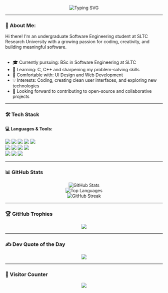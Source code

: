 <p align="center">
  <img src="https://readme-typing-svg.herokuapp.com?font=Fira+Code&size=24&duration=3000&pause=1000&color=FFFFFF&center=true&vCenter=true&width=450&lines=Hi%2C+I'm+Dasith+Randula+%E2%9C%A8;UI+Design+%26+Web+Development+%F0%9F%92%BB" alt="Typing SVG" />
</p>

---

### 💫 About Me:
Hi there! I'm an undergraduate Software Engineering student at SLTC Research University with a growing passion for coding, creativity, and building meaningful software.<br><br>
- 🎓 Currently pursuing: BSc in Software Engineering at SLTC<br>
- 🌱 Learning: C, C++ and sharpening my problem-solving skills<br>
- 💬 Comfortable with: UI Design and Web Development<br>
- 💡 Interests: Coding, creating clean user interfaces, and exploring new technologies<br>
- 🚀 Looking forward to contributing to open-source and collaborative projects

---

### 🛠️ Tech Stack

#### 💻 Languages & Tools:
<p align="left">
  <img src="https://img.shields.io/badge/C-00599C?style=for-the-badge&logo=c&logoColor=white" />
  <img src="https://img.shields.io/badge/C++-00599C?style=for-the-badge&logo=c%2B%2B&logoColor=white" />
  <img src="https://img.shields.io/badge/Java-ED8B00?style=for-the-badge&logo=java&logoColor=white" />
  <img src="https://img.shields.io/badge/JavaScript-F7DF1E?style=for-the-badge&logo=javascript&logoColor=black" />
  <img src="https://img.shields.io/badge/Python-3670A0?style=for-the-badge&logo=python&logoColor=ffdd54" />
  <br/>
  <img src="https://img.shields.io/badge/Photoshop-31A8FF?style=for-the-badge&logo=adobe-photoshop&logoColor=white" />
  <img src="https://img.shields.io/badge/Figma-F24E1E?style=for-the-badge&logo=figma&logoColor=white" />
  <img src="https://img.shields.io/badge/Canva-00C4CC?style=for-the-badge&logo=canva&logoColor=white" />
  <img src="https://img.shields.io/badge/Arduino-00979D?style=for-the-badge&logo=Arduino&logoColor=white" />
  <br/>
  <img src="https://img.shields.io/badge/AWS-FF9900?style=for-the-badge&logo=amazonaws&logoColor=white" />
  <img src="https://img.shields.io/badge/Azure-0072C6?style=for-the-badge&logo=microsoftazure&logoColor=white" />
  <img src="https://img.shields.io/badge/Jira-0052CC?style=for-the-badge&logo=jira&logoColor=white" />
</p>

---

### 📊 GitHub Stats

<p align="center">
  <img src="https://github-readme-stats.vercel.app/api?username=Dasith-Randula&show_icons=true&theme=tokyonight&hide_border=false&count_private=true" alt="GitHub Stats" />
  <br/>
  <img src="https://github-readme-stats.vercel.app/api/top-langs/?username=Dasith-Randula&layout=compact&theme=tokyonight&hide_border=false" alt="Top Languages" />
  <br/>
  <img src="https://streak-stats.demolab.com/?user=Dasith-Randula&theme=tokyonight&hide_border=false" alt="GitHub Streak" />
</p>

---

### 🏆 GitHub Trophies

<p align="center">
  <img src="https://github-profile-trophy.vercel.app/?username=Dasith-Randula&theme=algolia&no-frame=false&no-bg=true&margin-w=15" />
</p>

---

### ✍️ Dev Quote of the Day
<p align="center">
  <img src="https://quotes-github-readme.vercel.app/api?type=horizontal&theme=tokyonight" />
</p>

---

### 🔗 Visitor Counter
<p align="center">
  <img src="https://visitcount.itsvg.in/api?id=Dasith-Randula&icon=5&color=12" />
</p>


<!-- Proudly created with GPRM ( https://gprm.itsvg.in ) -->
